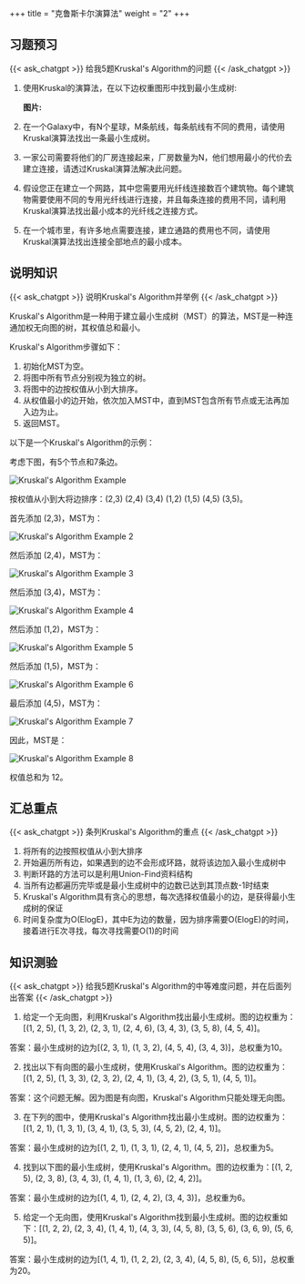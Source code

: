 +++
title = "克鲁斯卡尔演算法"
weight = "2"
+++
## 习题预习
{{< ask_chatgpt >}}
给我5题Kruskal's Algorithm的问题
{{< /ask_chatgpt >}}



1. 使用Kruskal的演算法，在以下边权重图形中找到最小生成树:
      
      **图片:**

2. 在一个Galaxy中，有N个星球，M条航线，每条航线有不同的费用，请使用Kruskal演算法找出一条最小生成树。

3. 一家公司需要将他们的厂房连接起来，厂房数量为N，他们想用最小的代价去建立连接，请透过Kruskal演算法解决此问题。

4. 假设您正在建立一个网路，其中您需要用光纤线连接数百个建筑物。每个建筑物需要使用不同的专用光纤线进行连接，并且每条连接的费用不同，请利用Kruskal演算法找出最小成本的光纤线之连接方式。

5. 在一个城市里，有许多地点需要连接，建立通路的费用也不同，请使用Kruskal演算法找出连接全部地点的最小成本。   

## 说明知识
{{< ask_chatgpt >}}
说明Kruskal's Algorithm并举例
{{< /ask_chatgpt >}}



Kruskal's Algorithm是一种用于建立最小生成树（MST）的算法，MST是一种连通加权无向图的树，其权值总和最小。

Kruskal's Algorithm步骤如下：

1. 初始化MST为空。
2. 将图中所有节点分别视为独立的树。
3. 将图中的边按权值从小到大排序。
4. 从权值最小的边开始，依次加入MST中，直到MST包含所有节点或无法再加入边为止。
5. 返回MST。

以下是一个Kruskal's Algorithm的示例：

考虑下图，有5个节点和7条边。

![Kruskal's Algorithm Example](https://i.imgur.com/4Lf6ZCd.png)

按权值从小到大将边排序：(2,3) (2,4) (3,4) (1,2) (1,5) (4,5) (3,5)。

首先添加 (2,3)，MST为：

![Kruskal's Algorithm Example 2](https://i.imgur.com/2Xg20s1.png)

然后添加 (2,4)，MST为：

![Kruskal's Algorithm Example 3](https://i.imgur.com/YKmGv8t.png)

然后添加 (3,4)，MST为：

![Kruskal's Algorithm Example 4](https://i.imgur.com/ZbWjKFF.png)

然后添加 (1,2)，MST为：

![Kruskal's Algorithm Example 5](https://i.imgur.com/zBlEwS1.png)

然后添加 (1,5)，MST为：

![Kruskal's Algorithm Example 6](https://i.imgur.com/UyNZ059.png)

最后添加 (4,5)，MST为：

![Kruskal's Algorithm Example 7](https://i.imgur.com/eR5G177.png)

因此，MST是：

![Kruskal's Algorithm Example 8](https://i.imgur.com/JQuSkKj.png)

权值总和为 12。   

## 汇总重点
{{< ask_chatgpt >}}
条列Kruskal's Algorithm的重点
{{< /ask_chatgpt >}}



1. 将所有的边按照权值从小到大排序
2. 开始遍历所有边，如果遇到的边不会形成环路，就将该边加入最小生成树中
3. 判断环路的方法可以是利用Union-Find资料结构
4. 当所有边都遍历完毕或是最小生成树中的边数已达到其顶点数-1时结束
5. Kruskal's Algorithm具有贪心的思想，每次选择权值最小的边，是获得最小生成树的保证
6. 时间复杂度为O(ElogE)，其中E为边的数量，因为排序需要O(ElogE)的时间，接着进行E次寻找，每次寻找需要O(1)的时间   

## 知识测验
{{< ask_chatgpt >}}
给我5题Kruskal's Algorithm的中等难度问题，并在后面列出答案
{{< /ask_chatgpt >}}



1. 给定一个无向图，利用Kruskal's Algorithm找出最小生成树。图的边权重为：[(1, 2, 5), (1, 3, 2), (2, 3, 1), (2, 4, 6), (3, 4, 3), (3, 5, 8), (4, 5, 4)]。

答案：最小生成树的边为[(2, 3, 1), (1, 3, 2), (4, 5, 4), (3, 4, 3)]，总权重为10。

2. 找出以下有向图的最小生成树，使用Kruskal's Algorithm。图的边权重为：[(1, 2, 5), (1, 3, 3), (2, 3, 2), (2, 4, 1), (3, 4, 2), (3, 5, 1), (4, 5, 1)]。

答案：这个问题无解。因为图是有向图，Kruskal's Algorithm只能处理无向图。

3. 在下列的图中，使用Kruskal's Algorithm找出最小生成树。图的边权重为：[(1, 2, 1), (1, 3, 1), (3, 4, 1), (3, 5, 3), (4, 5, 2), (2, 4, 1)]。

答案：最小生成树的边为[(1, 2, 1), (1, 3, 1), (2, 4, 1), (4, 5, 2)]，总权重为5。

4. 找到以下图的最小生成树，使用Kruskal's Algorithm。图的边权重为：[(1, 2, 5), (2, 3, 8), (3, 4, 3), (1, 4, 1), (1, 3, 6), (2, 4, 2)]。

答案：最小生成树的边为[(1, 4, 1), (2, 4, 2), (3, 4, 3)]，总权重为6。

5. 给定一个无向图，使用Kruskal's Algorithm找到最小生成树。图的边权重如下：[(1, 2, 2), (2, 3, 4), (1, 4, 1), (4, 3, 3), (4, 5, 8), (3, 5, 6), (3, 6, 9), (5, 6, 5)]。

答案：最小生成树的边为[(1, 4, 1), (1, 2, 2), (2, 3, 4), (4, 5, 8), (5, 6, 5)]，总权重为20。   

